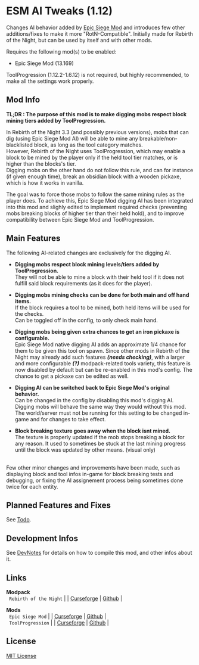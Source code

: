 # ESM AI Tweaks (1.12)

Changes AI behavior added by [Epic Siege Mod](https://www.curseforge.com/minecraft/modpacks/rebirth-of-the-night) and introduces few other additions/fixes to make it more "RotN-Compatible".
Initially made for Rebirth of the Night, but can be used by itself and with other mods.

Requires the following mod(s) to be enabled:
- Epic Siege Mod (13.169)

ToolProgression (1.12.2-1.6.12) is not required, but highly recommended, to make all the settings work properly.


## Mod Info

**TL;DR : The purpose of this mod is to make digging mobs respect block mining tiers added by ToolProgression.**<br>

In Rebirth of the Night 3.3 (and possibly previous versions), mobs that can dig (using Epic Siege Mod AI) will be 
able to mine any breakable/non-blacklisted block, as long as the tool category matches.<br>
However, Rebirth of the Night uses ToolProgression, which may enable a block to be mined by the player 
only if the held tool tier matches, or is higher than the blocks's tier.<br>
Digging mobs on the other hand do not follow this rule, and can for instance (if given enough time), 
break an obsidian block with a wooden pickaxe, which is how it works in vanilla.

The goal was to force those mobs to follow the same mining rules as the player does. 
To achieve this, Epic Siege Mod digging AI has been integrated into this mod and slighly edited 
to implement required checks (preventing mobs breaking blocks of higher tier than their held hold), 
and to improve compatibility between Epic Siege Mod and ToolProgression.


## Main Features

The following AI-related changes are exclusively for the digging AI.

- **Digging mobs respect block mining levels/tiers added by ToolProgression.**<br>
They will not be able to mine a block with their held tool if it does not fulfill 
said block requirements (as it does for the player).<br>

- **Digging mobs mining checks can be done for both main and off hand items.**<br>
If the block requires a tool to be mined, both held items will be used for the checks.<br>
Can be toggled off in the config, to only check main hand.

- **Digging mobs being given extra chances to get an iron pickaxe is configurable.**<br>
Epic Siege Mod native digging AI adds an approximate 1/4 chance for them to be given this tool on spawn. 
Since other mods in Rebirth of the Night may already add such features ***(needs checking)***, 
with a larger and more configurable ***(?)*** modpack-related tools variety,
this feature is now disabled by default but can be re-enabled in this mod's config. 
The chance to get a pickaxe can be edited as well.

- **Digging AI can be switched back to Epic Siege Mod's original behavior.**<br>
Can be changed in the config by disabling this mod's digging AI. Digging mobs will behave the same way they would without this mod.
The world/server must not be running for this setting to be changed in-game 
and for changes to take effect.

- **Block breaking texture goes away when the block isnt mined.**<br>
The texture is properly updated if the mob stops breaking a block for any reason. 
It used to sometimes be stuck at the last mining progress until the block was updated by other means. 
(visual only)

<br>
Few other minor changes and improvements have been made, such as displaying block and tool infos in-game for block breaking tests and debugging, or fixing the AI assignement process being sometimes done twice for each entity.


## Planned Features and Fixes

See [Todo](/docs/TODO.md).


## Development Infos

See [DevNotes](/docs/DEVINFO.md) for details on how to compile this mod, and other infos about it.


## Links

**Modpack** <br>
&nbsp; `Rebirth of the Night` | | 
[Curseforge](https://www.curseforge.com/minecraft/modpacks/rebirth-of-the-night) | 
[Github](https://github.com/Rebirth-of-the-Night/Rebirth-Of-The-Night) | <br>


**Mods** <br>
&nbsp; `Epic Siege Mod` | | 
[Curseforge](https://www.curseforge.com/minecraft/mc-mods/epic-siege-mod) | 
[Github](https://github.com/da3dsoul/Epic-Siege-Mod) | <br>
&nbsp; `ToolProgression` | | 
[Curseforge](https://www.curseforge.com/minecraft/mc-mods/tool-progression) | 
[Github](https://github.com/tyra314/ToolProgression) | <br>


## License

[MIT License](LISENCE)